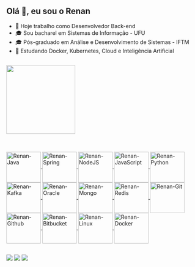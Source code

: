 ## Olá 👋, eu sou o Renan

- 🔭 Hoje trabalho como Desenvolvedor Back-end
- 🎓 Sou bacharel em Sistemas de Informação - UFU
- 🎓 Pós-graduado em Análise e Desenvolvimento de Sistemas - IFTM
- 📖 Estudando Docker, Kubernetes, Cloud e Inteligência Artificial

##

<div>
  <a href="https://github.com/renansistemas">
    <img height="180em" src="https://github-readme-stats.vercel.app/api/top-langs/?username=renansistemas&&layout=compact&langs_count=16&theme=dracula"/>    
</div>

##

<div style="display: inline_block"><br>
  <img align="center" alt="Renan-Java" height="80" width="90" src="https://cdn.jsdelivr.net/gh/devicons/devicon@latest/icons/java/java-original.svg">
  <img align="center" alt="Renan-Spring" height="80" width="90" src="https://cdn.jsdelivr.net/gh/devicons/devicon@latest/icons/spring/spring-original.svg">
  <img align="center" alt="Renan-NodeJS" height="80" width="90" src="https://cdn.jsdelivr.net/gh/devicons/devicon@latest/icons/nodejs/nodejs-original-wordmark.svg">
  <img align="center" alt="Renan-JavaScript" height="80" width="90" src="https://cdn.jsdelivr.net/gh/devicons/devicon@latest/icons/javascript/javascript-original.svg">
  <img align="center" alt="Renan-Python" height="80" width="90" src="https://cdn.jsdelivr.net/gh/devicons/devicon@latest/icons/python/python-original.svg">
  <img align="center" alt="Renan-Kafka" height="80" width="90" src="https://cdn.jsdelivr.net/gh/devicons/devicon@latest/icons/apachekafka/apachekafka-original-wordmark.svg">
  <img align="center" alt="Renan-Oracle" height="80" width="90" src="https://cdn.jsdelivr.net/gh/devicons/devicon@latest/icons/oracle/oracle-original.svg">
  <img align="center" alt="Renan-Mongo" height="80" width="90" src="https://cdn.jsdelivr.net/gh/devicons/devicon@latest/icons/mongodb/mongodb-original-wordmark.svg">
  <img align="center" alt="Renan-Redis" height="80" width="90" src="https://cdn.jsdelivr.net/gh/devicons/devicon@latest/icons/redis/redis-original-wordmark.svg">
  <img align="center" alt="Renan-Git" height="80" width="90" src="https://cdn.jsdelivr.net/gh/devicons/devicon@latest/icons/git/git-original-wordmark.svg">
  <img align="center" alt="Renan-Github" height="80" width="90" src="https://cdn.jsdelivr.net/gh/devicons/devicon@latest/icons/github/github-original-wordmark.svg">
  <img align="center" alt="Renan-Bitbucket" height="80" width="90" src="https://cdn.jsdelivr.net/gh/devicons/devicon@latest/icons/bitbucket/bitbucket-original-wordmark.svg">
  <img align="center" alt="Renan-Linux" height="80" width="90" src="https://cdn.jsdelivr.net/gh/devicons/devicon@latest/icons/linux/linux-original.svg">
  <img align="center" alt="Renan-Docker" height="80" width="90" src="https://cdn.jsdelivr.net/gh/devicons/devicon@latest/icons/docker/docker-original-wordmark.svg">
</div>

##

<div>
  <a href="https://instagram.com/renansistemas" target="_blank"><img src="https://img.shields.io/badge/-Instagram-%23E4405F?style=for-the-badge&logo=instagram&logoColor=white" target="_blank"></a>
  <a href="https://www.linkedin.com/in/renansistemas" target="_blank"><img src="https://img.shields.io/badge/-LinkedIn-%230077B5?style=for-the-badge&logo=linkedin&logoColor=white" target="_blank"></a>
  <a href="https://wa.me/5534998811713"> <img src="https://img.shields.io/badge/WhatsApp-25D366?style=for-the-badge&logo=whatsapp&logoColor=white"></a>
</div>

